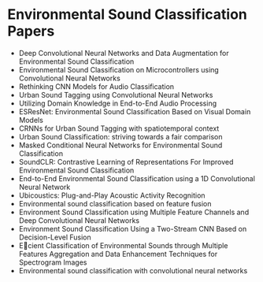 # Environmental Sound Classification Papers
<ul>

                             

 <li><a target="_blank" href="https://github.com/manjunath5496/Environmental-Sound-Classification-Papers/blob/master/e(1).pdf" style="text-decoration:none;">Deep Convolutional Neural Networks and Data Augmentation for Environmental Sound Classification</a></li>

 <li><a target="_blank" href="https://github.com/manjunath5496/Environmental-Sound-Classification-Papers/blob/master/e(2).pdf" style="text-decoration:none;">Environmental Sound Classification on Microcontrollers using Convolutional Neural Networks</a></li>

<li><a target="_blank" href="https://github.com/manjunath5496/Environmental-Sound-Classification-Papers/blob/master/e(3).pdf" style="text-decoration:none;">Rethinking CNN Models for Audio Classification</a></li>
 <li><a target="_blank" href="https://github.com/manjunath5496/Environmental-Sound-Classification-Papers/blob/master/e(4).pdf" style="text-decoration:none;">Urban Sound Tagging using Convolutional Neural Networks</a></li>                              
<li><a target="_blank" href="https://github.com/manjunath5496/Environmental-Sound-Classification-Papers/blob/master/e(5).pdf" style="text-decoration:none;">Utilizing Domain Knowledge in End-to-End Audio Processing</a></li>
<li><a target="_blank" href="https://github.com/manjunath5496/Environmental-Sound-Classification-Papers/blob/master/e(6).pdf" style="text-decoration:none;">ESResNet: Environmental Sound Classification Based on Visual Domain Models</a></li>
 <li><a target="_blank" href="https://github.com/manjunath5496/Environmental-Sound-Classification-Papers/blob/master/e(7).pdf" style="text-decoration:none;">CRNNs for Urban Sound Tagging with spatiotemporal context</a></li>

 <li><a target="_blank" href="https://github.com/manjunath5496/Environmental-Sound-Classification-Papers/blob/master/e(8).pdf" style="text-decoration:none;"> Urban Sound Classification: striving towards a fair comparison </a></li>
   <li><a target="_blank" href="https://github.com/manjunath5496/Environmental-Sound-Classification-Papers/blob/master/e(9).pdf" style="text-decoration:none;">Masked Conditional Neural Networks for Environmental Sound Classification</a></li>
  
   
 <li><a target="_blank" href="https://github.com/manjunath5496/Environmental-Sound-Classification-Papers/blob/master/e(10).pdf" style="text-decoration:none;">SoundCLR: Contrastive Learning of Representations For Improved Environmental Sound Classification </a></li>                              
<li><a target="_blank" href="https://github.com/manjunath5496/Environmental-Sound-Classification-Papers/blob/master/e(11).pdf" style="text-decoration:none;">End-to-End Environmental Sound Classification using a 1D Convolutional Neural Network</a></li>
  
<li><a target="_blank" href="https://github.com/manjunath5496/Environmental-Sound-Classification-Papers/blob/master/e(12).pdf" style="text-decoration:none;">Ubicoustics: Plug-and-Play Acoustic Activity Recognition</a></li>  
  
 <li><a target="_blank" href="https://github.com/manjunath5496/Environmental-Sound-Classification-Papers/blob/master/e(13).pdf" style="text-decoration:none;">Environmental sound classification based on feature fusion</a></li>

<li><a target="_blank" href="https://github.com/manjunath5496/Environmental-Sound-Classification-Papers/blob/master/e(14).pdf" style="text-decoration:none;">Environment Sound Classification using Multiple Feature Channels and Deep Convolutional Neural Networks</a></li>
                              
<li><a target="_blank" href="https://github.com/manjunath5496/Environmental-Sound-Classification-Papers/blob/master/e(15).pdf" style="text-decoration:none;">Environment Sound Classification Using a Two-Stream CNN Based on Decision-Level Fusion</a></li>

<li><a target="_blank" href="https://github.com/manjunath5496/Environmental-Sound-Classification-Papers/blob/master/e(16).pdf" style="text-decoration:none;">Ecient Classification of Environmental Sounds through Multiple Features Aggregation and Data Enhancement Techniques for Spectrogram Images</a></li>

  <li><a target="_blank" href="https://github.com/manjunath5496/Environmental-Sound-Classification-Papers/blob/master/e(17).pdf" style="text-decoration:none;">Environmental sound classification with convolutional neural networks</a></li>   
   
  
</ul>
